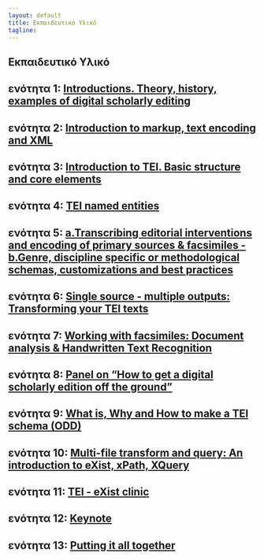 ```yaml
---
layout: default
title: Εκπαιδευτικό Υλικό 
tagline: 
---
```


## Εκπαιδευτικό Υλικό 


## ενότητα 1: [Introductions. Theory, history, examples of digital scholarly editing]() <!--Θεωρία, ιστορία, παραδείγματα και χρήσεις των ψηφιακών εκδόσεων!-->

## ενότητα 2: [Introduction to markup, text encoding and XML]()<!--Εισαγωγή στην κωδικοποίηση κειμένου και στην XML!-->

## ενότητα 3: [Introduction to TEI. Basic structure and core elements]()<!--Μεταγραφή και κωδικοποίηση κειμένου με το πρότυπο ΤΕΙ. Βασική δομή κειμένου και κύρια στοιχεία!-->

## ενότητα 4: [TEI named entities]()

## ενότητα 5: [a.Transcribing editorial interventions and encoding of primary sources & facsimiles - b.Genre, discipline specific or methodological schemas, customizations and best practices]()

## ενότητα 6: [Single source - multiple outputs: Transforming your TEI texts]()

## ενότητα 7: [Working with facsimiles: Document analysis & Handwritten Text Recognition]()

## ενότητα 8: [ Panel on “How to get a digital scholarly edition off the ground”]()

## ενότητα 9: [What is, Why  and How to make a TEI schema (ODD)]()

## ενότητα 10: [Multi-file transform and query: An introduction to eXist, xPath, XQuery]()

## ενότητα 11: [TEI - eXist clinic]()

## ενότητα 12: [Keynote]()

## ενότητα 13: [Putting it all together]()

